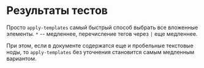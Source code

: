 Результаты тестов
=================

Просто `apply-templates` самый быстрый способ выбрать все вложенные элементы.
`*` -- медленнее, перечисление тегов через `|` еще медленнее.

При этом, если в документе содержатся еще и пробельные текстовые ноды,
то `apply-templates` без уточнения становится самым медленным вариантом.

